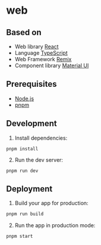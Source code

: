# web

## Based on

- Web library [React](https://react.dev/learn)
- Language [TypeScript](https://www.typescriptlang.org/docs/)
- Web Framework [Remix](https://remix.org.cn/docs/en/main)
- Component library [Material UI](https://mui.com/material-ui/)

## Prerequisites

- [Node.js](https://nodejs.org/zh-cn/download)
- [pnpm](https://pnpm.io/installation#using-npm)

## Development

1. Install dependencies:

```shellscript
pnpm install
```

2. Run the dev server:

```shellscript
pnpm run dev
```

## Deployment

1. Build your app for production:

```sh
pnpm run build
```

2. Run the app in production mode:

```sh
pnpm start
```
